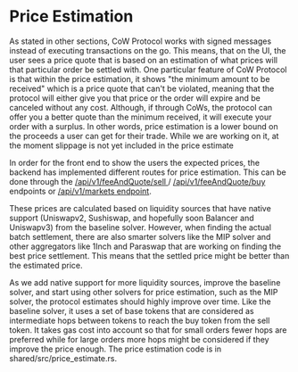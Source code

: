 # Price Estimation

As stated in other sections, CoW Protocol works with signed messages instead of executing transactions on the go. This means, that on the UI, the user sees a price quote that is based on an estimation of what prices will that particular order be settled with. One particular feature of CoW Protocol is that within the price estimation, it shows "the minimum amount to be received" which is a price quote that can't be violated, meaning that the protocol will either give you that price or the order will expire and be canceled without any cost. Although, if through CoWs, the protocol can offer you a better quote than the minimum received, it will execute your order with a surplus. In other words, price estimation is a lower bound on the proceeds a user can get for their trade. While we are working on it, at the moment slippage is not yet included in the price estimate

In order for the front end to show the users the expected prices, the backend has implemented different routes for price estimation. This can be done through the [/api/v1/feeAndQuote/sell ](https://api.cow.fi/docs/#default/get_api_v1_feeAndQuote_sell)/ [/api/v1/feeAndQuote/buy](https://api.cow.fi/docs/#default/get_api_v1_feeAndQuote_buy) endpoints or [/api/v1/markets endpoint](https://api.cow.fi/docs/#/default/get_api_v1_markets__baseToken___quoteToken___kind___amount_).

These prices are calculated based on liquidity sources that have native support (Uniswapv2, Sushiswap, and hopefully soon Balancer and Uniswapv3) from the baseline solver. However, when finding the actual batch settlement, there are also smarter solvers like the MIP solver and other aggregators like 1Inch and Paraswap that are working on finding the best price settlement. This means that the settled price might be better than the estimated price.

As we add native support for more liquidity sources, improve the baseline solver, and start using other solvers for price estimation, such as the MIP solver, the protocol estimates should highly improve over time. Like the baseline solver, it uses a set of base tokens that are considered as intermediate hops between tokens to reach the buy token from the sell token. It takes gas cost into account so that for small orders fewer hops are preferred while for large orders more hops might be considered if they improve the price enough. The price estimation code is in shared/src/price_estimate.rs.

